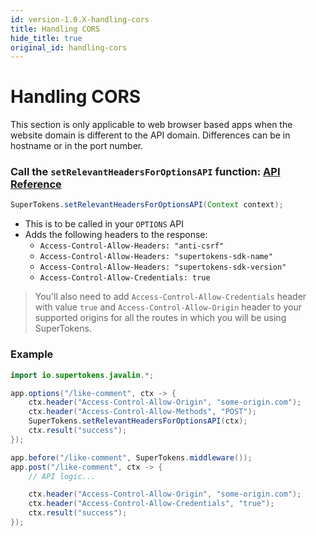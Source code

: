```yaml
---
id: version-1.0.X-handling-cors
title: Handling CORS
hide_title: true
original_id: handling-cors
---
```


# Handling CORS
<div class="specialNote" style="margin-bottom: 20px">
This section is only applicable to web browser based apps when the website domain is different to the API domain. Differences can be in hostname or in the port number.
</div>

### Call the `setRelevantHeadersForOptionsAPI` function: [API Reference](../api-reference/set-relevant-headers-for-options-api)
```java
SuperTokens.setRelevantHeadersForOptionsAPI(Context context);
```
- This is to be called in your ```OPTIONS``` API
- Adds the following headers to the response:
    - `Access-Control-Allow-Headers: "anti-csrf"`
    - `Access-Control-Allow-Headers: "supertokens-sdk-name"`
    - `Access-Control-Allow-Headers: "supertokens-sdk-version"`
    - `Access-Control-Allow-Credentials: true`

> You'll also need to add ```Access-Control-Allow-Credentials``` header with value ```true``` and ```Access-Control-Allow-Origin``` header to your supported origins for all the routes in which you will be using SuperTokens.

<div class="divider"></div>

### Example
```java
import io.supertokens.javalin.*;

app.options("/like-comment", ctx -> {
    ctx.header("Access-Control-Allow-Origin", "some-origin.com");
    ctx.header("Access-Control-Allow-Methods", "POST");
    SuperTokens.setRelevantHeadersForOptionsAPI(ctx);
    ctx.result("success");
});

app.before("/like-comment", SuperTokens.middleware());
app.post("/like-comment", ctx -> {
    // API logic...

    ctx.header("Access-Control-Allow-Origin", "some-origin.com");
    ctx.header("Access-Control-Allow-Credentials", "true");
    ctx.result("success");
});
```